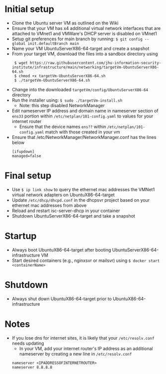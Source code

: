 # Initial setup
* Clone the Ubuntu server VM as outlined on the Wiki
* Ensure that your VM has x4 additional virtual network interfaces that are attached to VMnet1 and VMWare's DHCP server is disabled on VMnet1
* Setup git preferences for main branch by running: `$ git config --global init.defaultBranch main`
* Name your VM UbuntuServerX86-64-target and create a snapshot
* From your target VM, download the files into a sandbox directory using
   ```
    $ wget https://raw.githubusercontent.com/jhu-information-security-institute/infrastructure/main/networking/targetVm-UbuntuServerX86-64.sh
    $ chmod +x targetVm-UbuntuServerX86-64.sh
    $ ./targetVm-UbuntuServerX86-64.sh
    ```
* Change into the downloaded `targetVm/config/UbuntuServerX86-64` directory
* Run the installer using: `$ sudo ./targetVm-install.sh`
    * Note: this step disabled NetworkManager
* Edit nameserver IP address and domain name in nameserver section of `ens33` portion within `/etc/netplan/101-config.yaml` to values for your internet router
  * Ensure that the device names `ens??` within `/etc/netplan/101-config.yaml` match with those created in your vm
* Ensure that /etc/NetworkManager/NetworkManager.conf has the lines below
    ```
    [ifupdown]
    managed=false
    ```

# Final setup
* Use `$ ip link show` to query the ethernet mac addresses the VMNet1 virtual network adapters on UbuntuX86-64-target
* Update `/etc/dhcp/dhcpd.conf` in the dhcpsvr project based on your ethernet mac addresses from above
* Reload and restart isc-server-dhcp in your container
* Shutdown UbuntuServerX86-64-target and take a snapshot

# Startup
* Always boot UbuntuX86-64-target after booting UbuntuServerX86-64-infrastructure VM
* Start desired containers (e.g., nginxsvr or mailsvr) using `$ docker start <containerName>`

# Shutdown
* Always shut down UbuntuX86-64-target prior to UbuntuX86-64-infrastructure
    
# Notes
* If you lose dns for internet sites, it is likely that your `/etc/resolv.conf` needs updating
  * In your VM, add your internet router's IP address as an additional nameserver by creating a new line in `/etc/resolv.conf`
  ```
  nameserver <IPADDRESSOFINTERNETROUTER>
  nameserver 8.8.8.8
  ```
